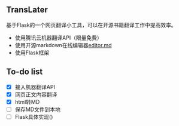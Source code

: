 ## TransLater

基于Flask的一个网页翻译小工具，可以在开源书籍翻译工作中提高效率。

* 使用腾讯云机器翻译API（限量免费）
* 使用开源markdown在线编辑器[editor.md](https://pandao.github.io/editor.md/)
* 使用Flask框架

## To-do list

- [x] 接入机器翻译API
- [x] 网页正文内容翻译
- [x] html转MD
- [ ] 保存MD文件到本地
- [ ] Flask具体实现()